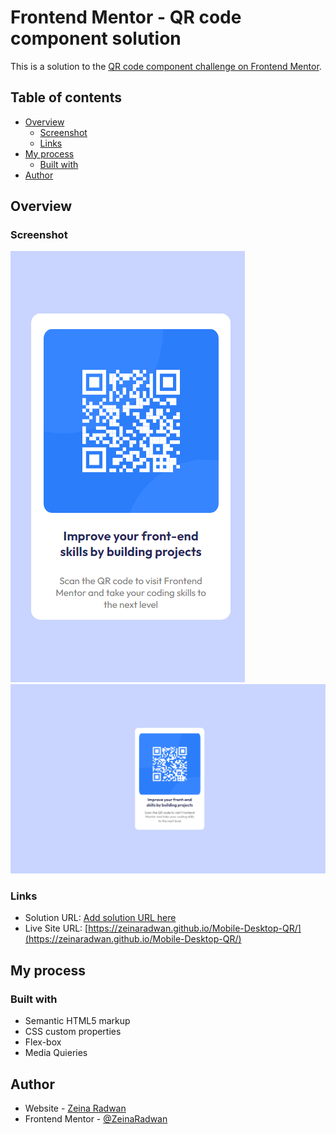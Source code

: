 # Frontend Mentor - QR code component solution

This is a solution to the [QR code component challenge on Frontend Mentor](https://www.frontendmentor.io/challenges/qr-code-component-iux_sIO_H). 

## Table of contents

- [Overview](#overview)
  - [Screenshot](#screenshot)
  - [Links](#links)
- [My process](#my-process)
  - [Built with](#built-with)
- [Author](#author)


## Overview

### Screenshot

![](Images/Mobile-Screenshot.png)
![](Images/Desktop-Screenshot.png)


### Links

- Solution URL: [Add solution URL here](https://your-solution-url.com)
- Live Site URL: [https://zeinaradwan.github.io/Mobile-Desktop-QR/](https://zeinaradwan.github.io/Mobile-Desktop-QR/)

## My process

### Built with

- Semantic HTML5 markup
- CSS custom properties
- Flex-box
- Media Quieries 



## Author

- Website - [Zeina Radwan](https://www.your-site.com)
- Frontend Mentor - [@ZeinaRadwan](https://www.frontendmentor.io/profile/ZeinaRadwan)



